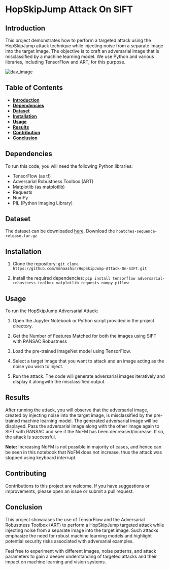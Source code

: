 # HopSkipJump Attack On SIFT

## Introduction <a name="intro"></a>

This project demonstrates how to perform a targeted attack using the HopSkipJump attack technique while injecting noise from a separate image into the target image. The objective is to craft an adversarial image that is misclassified by a machine learning model. We use Python and various libraries, including TensorFlow and ART, for this purpose.

![dav_image](https://techs0uls.files.wordpress.com/2020/06/qeba.png?w=1024)

## Table of Contents

- [**Introduction**](#intro)
- [**Dependencies**](#dep)
- [**Dataset**](#data)
- [**Installation**](#install)
- [**Usage**](#usage)
- [**Results**](#results)
- [**Contribution**](#contr)
- [**Conclusion**](#conc)

## Dependencies <a name="dep"></a>

To run this code, you will need the following Python libraries:

  - TensorFlow (as tf)
  - Adversarial Robustness Toolbox (ART)
  - Matplotlib (as matplotlib)
  - Requests
  - NumPy
  - PIL (Python Imaging Library)

## Dataset <a name="data"></a>

The dataset can be downloaded [here](http://icvl.ee.ic.ac.uk/vbalnt/hpatches/). Download the `hpatches-sequence-release.tar.gz`

## Installation <a name="install"></a>

1. Clone the repository:
   `git clone https://github.com/mmhaashir/HopSkipJump-Attack-On-SIFT.git`
   
3. Install the required dependencies:
   `pip install tensorflow adversarial-robustness-toolbox matplotlib requests numpy pillow`

## Usage <a name="usage"></a>

To run the HopSkipJump Adversarial Attack:

  1. Open the Jupyter Notebook or Python script provided in the project directory.
     
  2. Get the Number of Features Matched for both the images using SIFT with RANSAC Robustness

  4. Load the pre-trained ImageNet model using TensorFlow.

  5. Select a target image that you want to attack and an image acting as the noise you wish to inject.

  6. Run the attack. The code will generate adversarial images iteratively and display it alongwith the misclassified output.

## Results <a name="results"></a>

After running the attack, you will observe that the adversarial image, created by injecting noise into the target image, is misclassified by the pre-trained machine learning model. The generated adversarial image will be displayed. Pass the adversarial image along with the other image again to SIFT with RANSAC and see if the NoFM has been decreased/increase. If so, the attack is successful.

**Note:** Increasing NoFM is not possible in majority of cases, and hence can be seen in this notebook that NoFM does not increase, thus the attack was stopped using keyboard interrupt.

## Contributing <a  name="contr"></a>

Contributions to this project are welcome. If you have suggestions or improvements, please open an issue or submit a pull request.

## Conclusion <a name="conc"></a>

This project showcases the use of TensorFlow and the Adversarial Robustness Toolbox (ART) to perform a HopSkipJump targeted attack while injecting noise from a separate image into the target image. Such attacks emphasize the need for robust machine learning models and highlight potential security risks associated with adversarial examples.

Feel free to experiment with different images, noise patterns, and attack parameters to gain a deeper understanding of targeted attacks and their impact on machine learning and vision systems.
